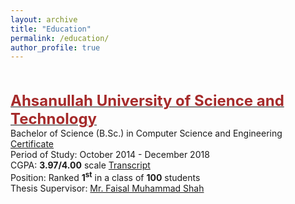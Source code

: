 ```yaml
---
layout: archive
title: "Education"
permalink: /education/
author_profile: true
---
```


<br/><br/>
    <span style="color:black; font-size:17px"><b><a href="https://aust.edu" target="_blank"><font color="brown" size="5">Ahsanullah University of Science and Technology</font></a></b></span><br/>
    Bachelor of Science (B.Sc.) in Computer Science and Engineering [Certificate](https://shahariar-shibli.github.io/files/Education/B.Sc_Certificate.pdf) <br/>
    Period of Study: October 2014 - December 2018 <br/>
    CGPA: <b>3.97/4.00</b> scale [Transcript](https://shahariar-shibli.github.io/files/Education/B.Sc_Transcript.pdf) <br/>
	Position: Ranked <b>1<sup>st</sup></b> in a class of <b>100</b> students <br/>
    Thesis Supervisor: <a href="https://aust.edu/cse/faculty_member/mr_faisal_muhammad_shah">Mr. Faisal Muhammad Shah</a> <br/>
<br/>

